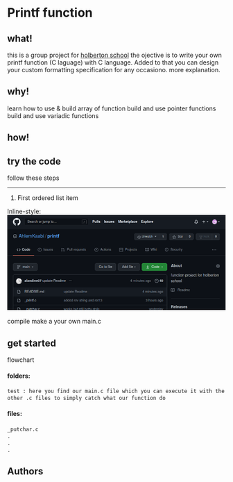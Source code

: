 # Printf function

## what!
this is a group project for [holberton school](https://www.holbertonschool.com/tn/en/)
the ojective is to write your own printf function (C laguage) with C language.
Added to that you can design your custom formatting specification for any occasiono.
more explanation.

## why!
learn how to use & build array of function
build and use pointer functions
build and use variadic functions

## how!

## try the code
follow these steps
***
1. First ordered list item

Inline-style: 
<img src = "image/Screenshot from 2021-03-16 15-41-16.png">

compile 
	make a your own main.c
## get started
flowchart 
#### folders:
	test : here you find our main.c file which you can execute it with the other .c files to simply catch what our function do
#### files:
	_putchar.c
	.
	.
	.
## Authors

